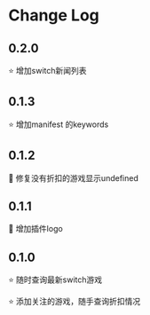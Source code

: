 # Change Log

## 0.2.0
⭐️ 增加switch新闻列表

## 0.1.3

⭐️ 增加manifest 的keywords

## 0.1.2
🐛 修复没有折扣的游戏显示undefined

## 0.1.1

🎨 增加插件logo

## 0.1.0

⭐️ 随时查询最新switch游戏

⭐️ 添加关注的游戏，随手查询折扣情况
